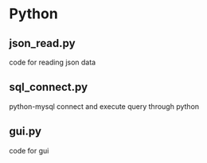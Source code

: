 Python
======


json_read.py
------------

code for reading json data

sql_connect.py
------------

python-mysql connect and execute query through python

gui.py
------

code for gui
